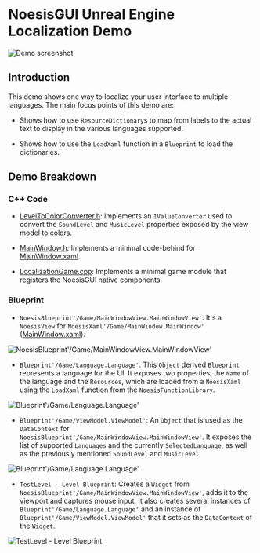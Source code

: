 # NoesisGUI Unreal Engine Localization Demo

![Demo screenshot](https://noesis.github.io/NoesisGUI/Samples/Localization/UE4/Screenshot.PNG)

## Introduction

This demo shows one way to localize your user interface to multiple languages. The main focus points of this demo are:

* Shows how to use `ResourceDictionary`s to map from labels to the actual text to display in the various languages supported.

* Shows how to use the `LoadXaml` function in a `Blueprint` to load the dictionaries.

## Demo Breakdown

### C++ Code

* [LevelToColorConverter.h](Source/Localization/LevelToColorConverter.h): Implements an `IValueConverter` used to convert the `SoundLevel` and `MusicLevel` properties exposed by the view model to colors.

* [MainWindow.h](Source/Localization/MainWindow.h): Implements a minimal code-behind for [MainWindow.xaml](Content/MainWindow.xaml).

* [LocalizationGame.cpp](Source/Localization/LocalizationGame.cpp): Implements a minimal game module that registers the NoesisGUI native components.

### Blueprint

* `NoesisBlueprint'/Game/MainWindowView.MainWindowView'`: It's a `NoesisView` for `NoesisXaml'/Game/MainWindow.MainWindow'` ([MainWindow.xaml](Content/MainWindow.xaml)).

![NoesisBlueprint'/Game/MainWindowView.MainWindowView'](https://noesis.github.io/NoesisGUI/Samples/Localization/UE4/MainWindowView.PNG)

* `Blueprint'/Game/Language.Language'`: This `Object` derived `Blueprint` represents a language for the UI. It exposes two properties, the `Name` of the language and the `Resources`, which are loaded from a `NoesisXaml` using the `LoadXaml` function from the `NoesisFunctionLibrary`.

![Blueprint'/Game/Language.Language'](https://noesis.github.io/NoesisGUI/Samples/Localization/UE4/Language.PNG)

* `Blueprint'/Game/ViewModel.ViewModel'`: An `Object` that is used as the `DataContext` for `NoesisBlueprint'/Game/MainWindowView.MainWindowView'`. It exposes the list of supported `Languages` and the currently `SelectedLanguage`, as well as the previously mentioned `SoundLevel` and `MusicLevel`.

![Blueprint'/Game/Language.Language'](https://noesis.github.io/NoesisGUI/Samples/Localization/UE4/ViewModel.PNG)

* `TestLevel - Level Blueprint`: Creates a `Widget` from `NoesisBlueprint'/Game/MainWindowView.MainWindowView'`, adds it to the viewport and captures mouse input. It also creates several instances of `Blueprint'/Game/Language.Language'` and an instance of `Blueprint'/Game/ViewModel.ViewModel'` that it sets as the `DataContext` of the `Widget`.

![TestLevel - Level Blueprint](https://noesis.github.io/NoesisGUI/Samples/Localization/UE4/LevelBlueprint.PNG)